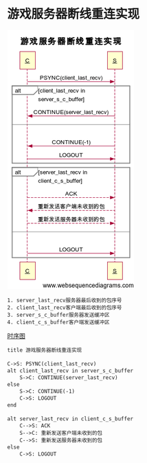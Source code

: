 # 游戏服务器断线重连实现
![Alt text](./seq.png)


	1. server_last_recv服务器最后收到的包序号
	2. client_last_recv客户端最后收到的包序号
	3. server_s_c_buffer服务器发送缓冲区
	4. client_c_s_buffer客户端发送缓冲区

[时序图](https://www.websequencediagrams.com)
```
title 游戏服务器断线重连实现

C->S: PSYNC(client_last_recv)
alt client_last_recv in server_s_c_buffer
    S->C: CONTINUE(server_last_recv)
else
    S->C: CONTINUE(-1)
    C->S: LOGOUT
end

alt server_last_recv in client_c_s_buffer
    C-->S: ACK
    S-->C: 重新发送客户端未收到的包
    C-->S: 重新发送服务器未收到的包
else
    C->S: LOGOUT
```